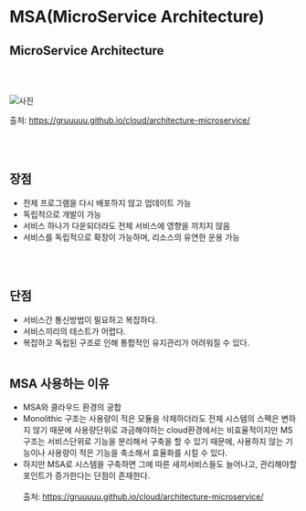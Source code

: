 # MSA(MicroService Architecture)

## MicroService Architecture

<br/>
<br/>

![사진](https://user-images.githubusercontent.com/15958325/71060846-f8779e80-21a9-11ea-85b3-64fa140b7d38.png)

출처: https://gruuuuu.github.io/cloud/architecture-microservice/

<br/>
<br/>

## 장점

- 전체 프로그램을 다시 배포하지 않고 업데이트 가능
- 독립적으로 개발이 가능
- 서비스 하나가 다운되더라도 전체 서비스에 영향을 끼치지 않음
- 서비스를 독립적으로 확장이 가능하며, 리소스의 유연한 운용 가능

<br/>
<br/>

## 단점

- 서비스간 통신방법이 필요하고 복잡하다.
- 서비스끼리의 테스트가 어렵다.
- 복잡하고 독립된 구조로 인해 통합적인 유지관리가 어려워질 수 있다.
  <br/>
  <br/>

## MSA 사용하는 이유

- MSA와 클라우드 환경의 궁합
- Monolithic 구조는 사용량이 적은 모듈을 삭제하더라도 전체 시스템의 스펙은 변하지 않기 때문에 사용량단위로 과금해야하는 cloud환경에서는 비효율적이지만 MS구조는 서비스단위로 기능을 분리해서 구축을 할 수 있기 때문에, 사용하지 않는 기능이나 사용량이 적은 기능을 축소해서 효율화를 시킬 수 있다.
- 하지만 MSA로 시스템을 구축하면 그에 따른 새끼서비스들도 늘어나고, 관리해야할 포인트가 증가한다는 단점이 존재한다.
  <br/>
  <br/>
  출처: https://gruuuuu.github.io/cloud/architecture-microservice/
